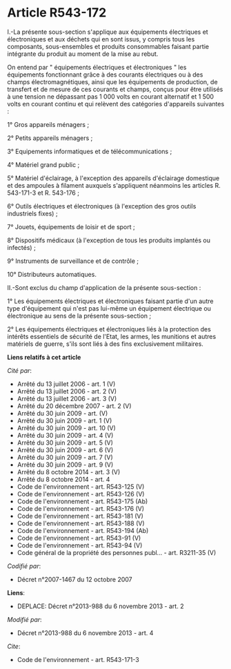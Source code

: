 # Article R543-172

I.-La présente sous-section s'applique aux équipements électriques et électroniques et aux déchets qui en sont issus, y
compris tous les composants, sous-ensembles et produits consommables faisant partie intégrante du produit au moment de la
mise au rebut. 

On entend par " équipements électriques et électroniques " les équipements fonctionnant grâce à des courants électriques ou à
des champs électromagnétiques, ainsi que les équipements de production, de transfert et de mesure de ces courants et champs,
conçus pour être utilisés à une tension ne dépassant pas 1 000 volts en courant alternatif et 1 500 volts en courant continu
et qui relèvent des catégories d'appareils suivantes : 

1° Gros appareils ménagers ; 

2° Petits appareils ménagers ; 

3° Equipements informatiques et de télécommunications ; 

4° Matériel grand public ; 

5° Matériel d'éclairage, à l'exception des appareils d'éclairage domestique et des ampoules à filament auxquels s'appliquent
néanmoins les articles R. 543-171-3 et R. 543-176 ; 

6° Outils électriques et électroniques (à l'exception des gros outils industriels fixes) ; 

7° Jouets, équipements de loisir et de sport ; 

8° Dispositifs médicaux (à l'exception de tous les produits implantés ou infectés) ; 

9° Instruments de surveillance et de contrôle ; 

10° Distributeurs automatiques. 

II.-Sont exclus du champ d'application de la présente sous-section : 

1° Les équipements électriques et électroniques faisant partie d'un autre type d'équipement qui n'est pas lui-même un
équipement électrique ou électronique au sens de la présente sous-section ; 

2° Les équipements électriques et électroniques liés à la protection des intérêts essentiels de sécurité de l'Etat, les
armes, les munitions et autres matériels de guerre, s'ils sont liés à des fins exclusivement militaires.

**Liens relatifs à cet article**

_Cité par_:

  - Arrêté du 13 juillet 2006 - art. 1 (V)
  - Arrêté du 13 juillet 2006 - art. 2 (V)
  - Arrêté du 13 juillet 2006 - art. 3 (V)
  - Arrêté du 20 décembre 2007 - art. 2 (V)
  - Arrêté du 30 juin 2009 - art. (V)
  - Arrêté du 30 juin 2009 - art. 1 (V)
  - Arrêté du 30 juin 2009 - art. 10 (V)
  - Arrêté du 30 juin 2009 - art. 4 (V)
  - Arrêté du 30 juin 2009 - art. 5 (V)
  - Arrêté du 30 juin 2009 - art. 6 (V)
  - Arrêté du 30 juin 2009 - art. 7 (V)
  - Arrêté du 30 juin 2009 - art. 9 (V)
  - Arrêté du 8 octobre 2014 - art. 3 (V)
  - Arrêté du 8 octobre 2014 - art. 4
  - Code de l'environnement - art. R543-125 (V)
  - Code de l'environnement - art. R543-126 (V)
  - Code de l'environnement - art. R543-175 (Ab)
  - Code de l'environnement - art. R543-176 (V)
  - Code de l'environnement - art. R543-181 (V)
  - Code de l'environnement - art. R543-188 (V)
  - Code de l'environnement - art. R543-194 (Ab)
  - Code de l'environnement - art. R543-91 (V)
  - Code de l'environnement - art. R543-94 (V)
  - Code général de la propriété des personnes publ... - art. R3211-35 (V)

_Codifié par_:

  - Décret n°2007-1467 du 12 octobre 2007

**Liens**:

  - DEPLACE: Décret n°2013-988 du 6 novembre 2013 - art. 2

_Modifié par_:

  - Décret n°2013-988 du 6 novembre 2013 - art. 4

_Cite_:

  - Code de l'environnement - art. R543-171-3
